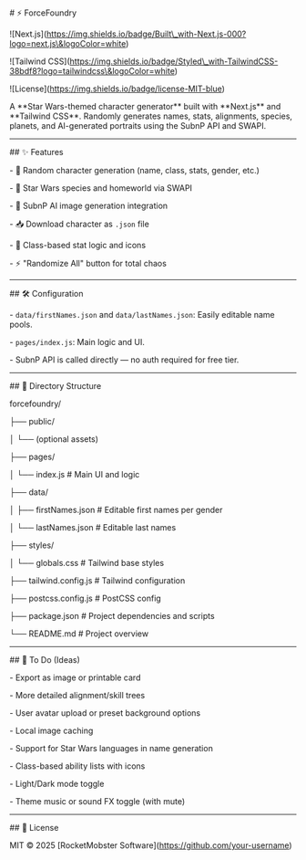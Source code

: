 \# ⚡ ForceFoundry



!\[Next.js](https://img.shields.io/badge/Built\_with-Next.js-000?logo=next.js\&logoColor=white)

!\[Tailwind CSS](https://img.shields.io/badge/Styled\_with-TailwindCSS-38bdf8?logo=tailwindcss\&logoColor=white)

!\[License](https://img.shields.io/badge/license-MIT-blue)



A \*\*Star Wars-themed character generator\*\* built with \*\*Next.js\*\* and \*\*Tailwind CSS\*\*. Randomly generates names, stats, alignments, species, planets, and AI-generated portraits using the SubnP API and SWAPI.



---



\## ✨ Features



\- 🎲 Random character generation (name, class, stats, gender, etc.)

\- 🌌 Star Wars species and homeworld via SWAPI

\- 🧬 SubnP AI image generation integration

\- 📥 Download character as `.json` file

\- 🧪 Class-based stat logic and icons

\- ⚡ "Randomize All" button for total chaos



---



\## 🛠 Configuration



\- `data/firstNames.json` and `data/lastNames.json`: Easily editable name pools.

\- `pages/index.js`: Main logic and UI.

\- SubnP API is called directly — no auth required for free tier.



---



\## 📁 Directory Structure



forcefoundry/

├── public/

│ └── (optional assets)

├── pages/

│ └── index.js # Main UI and logic

├── data/

│ ├── firstNames.json # Editable first names per gender

│ └── lastNames.json # Editable last names

├── styles/

│ └── globals.css # Tailwind base styles

├── tailwind.config.js # Tailwind configuration

├── postcss.config.js # PostCSS config

├── package.json # Project dependencies and scripts

└── README.md # Project overview





---



\## 🧠 To Do (Ideas)



\- Export as image or printable card

\- More detailed alignment/skill trees

\- User avatar upload or preset background options

\- Local image caching

\- Support for Star Wars languages in name generation

\- Class-based ability lists with icons

\- Light/Dark mode toggle

\- Theme music or sound FX toggle (with mute)



---



\## 📄 License



MIT © 2025 \[RocketMobster Software](https://github.com/your-username)

